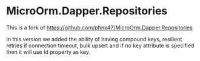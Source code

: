 # MicroOrm.Dapper.Repositories

This is a fork of https://github.com/phnx47/MicroOrm.Dapper.Repositories

In this version we added the ability of having compound keys, resilient retries if connection timeout, bulk upsert and if no key attribute
is specified then it will use Id property as key.
